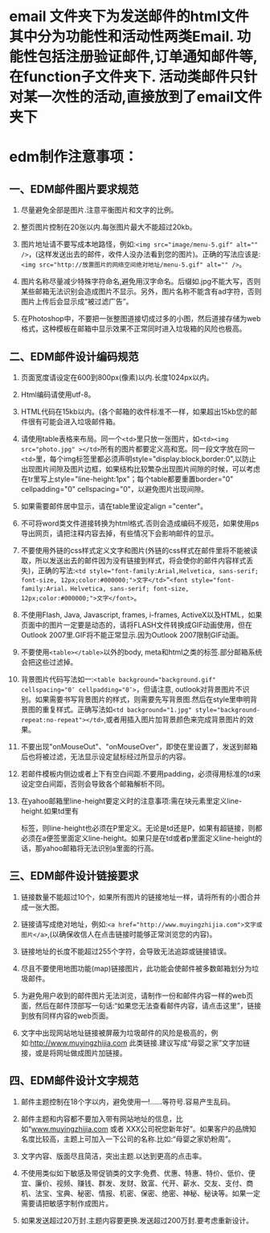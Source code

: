﻿# email 文件夹下为发送邮件的html文件 其中分为功能性和活动性两类Email. 功能性包括注册验证邮件,订单通知邮件等,在function子文件夹下. 活动类邮件只针对某一次性的活动,直接放到了email文件夹下


# edm制作注意事项：

## 一、EDM邮件图片要求规范

1. 尽量避免全部是图片.注意平衡图片和文字的比例。

2. 整页图片控制在20张以内.每张图片最大不能超过20kb。

3. 图片地址请不要写成本地路怪，例如:`<img src="image/menu-5.gif" alt="" />`，(这样发送出去的邮件，收件人没办法看到您的图片)。正确的写法应该是:`<img src="http://放置图片的网络空间绝对地址/menu-5.gif" alt="" />`。

4. 图片名称尽量减少特殊字符命名,避免用汉字命名。后缀如.jpg不能大写，否则某些邮箱无法识别会造成图片不显示。另外，图片名称不能含有ad字符，否则图片上传后会显示成“被过滤广告”。

5. 在Photoshop中，不要把一张整图道接切成过多的小图，然后道接存储为web格式，这种模板在邮箱中显示效果不正常同时进入垃圾箱的风险也极高。


## 二、EDM邮件设计编码规范

1. 页面宽度请设定在600到800px(像素)以内.长度1024px以内。 

2. Html编码请使用utf-8。

3. HTML代码在15kb以内。(各个邮箱的收件标准不一样，如果超出15kb您的邮件很有可能会进入垃圾邮件箱。

4. 请使用table表格来布局。同一个`<td>`里只放一张图片，如`<td><img src="photo.jpg" ></td>`所有的图片都要定义高和宽。同一段文字放在同一`<td>`里，每个img标签里都必须声明style="display:block,border:0",以防止出现图片间隙及图片边框，如果结构比较繁杂出现图片间隙的时候，可以考虑在tr里写上style="line-height:1px"；每个table都要重置border="0" cellpadding="0" cellspacing="0"，以避免图片出现间隙。

5. 如果需要邮件居中显示，请在table里设定align ="center"。

6. 不可将word类文件道接转换为html格式.否则会造成编码不规范，如果使用ps导出网页，请把注释内容去掉，有些情况下会影响邮件的显示。

7. 不要使用外链的css样式定义文字和图片(外链的css样式在邮件里将不能被读取，所以发送出去的邮件因为没有链接到样式，将会使你的邮件内容样式丢失)，正确的写法:`<td style="font-family:Arial,Helvetica, sans-serif; font-size, 12px;color:#000000;">文字</td>”<font style="font-family:Arial，Helvetica, sans-serif; font-size, 12px;color:#000000;">文字</font>`。

8. 不使用Flash, Java, Javascript, frames, i-frames, ActiveX以及HTML，如果页面中的图片一定要是动态的，请将FLASH文件转换成GIF动画使用，但在Outlook 2007里.GIF将不能正常显示.因为Outlook 2007限制GIF动画。

9. 不要使用`<table></table>`以外的body, meta和html之类的标签.部分邮箱系统会把这些过滤掉。

10. 背景图片代码写法如一:`<table background="background.gif" cellspacing="0″ cellpadding="0″>`，但请注意, outlook对背景图片不识别。如果需要书写背景图片的样式，则需要先写背景图.然后在style里申明背景图的重复样式。正确写法如`<td background="1.jpg" style="background-repeat:no-repeat"></td>`,或者用插入图片加背景颜色来完成背景图片的效果。

11. 不要出现"onMouseOut"、"onMouseOver"，即使在<td>里设置了，发送到邮箱后也将被过滤，无法显示设定鼠标经过所显示的内容。

12. 若邮件模板内侧边或者上下有空白间距.不要用padding，必须得用标准的td来设定空白间距，否则会导致各个邮箱解析不同。

13. 在yahoo邮箱里line-height要定义时的注意事项:需在块元素里定义line-height.如果td里有<p>标签，则line-height也必须在P里定义。无论是td还是P，如果有超链接，则都必须在a便签里面定义line-height。如果只是在td或者p里面定义line-height的话，那yahoo邮箱将无法识别a里面的行高。


## 三、EDM邮件设计链接要求

1. 链接数量不能超过10个，如果所有图片的链接地址一样，请将所有的小图合并成一张大图。

2. 链接请写成绝对地址，例如:`<a href="http://www.muyingzhijia.com">文字或图片</a>`,(以确保收信人在点击链接时能够正常浏览您的内容)。

3. 链接地址的长度不能超过255个字符，会导致无法追踪或链接错误。

4. 尽且不要使用地图功能(map)链接图片，此功能会使邮件被多数邮箱划分为垃圾邮件。

5. 为避免用户收到的邮件图片无法浏览，请制作一份和邮件内容一样的web页面，然后在邮件顶部写一句话:“如果您无法查看邮件内容，请点击这里”，链接到放有同样内容的web页面。

6. 文字中出现网站地址链接被屏蔽为垃圾邮件的风险是极高的，例如:http://www.muyingzhijia.com 此类链接.建议写成“母婴之家”文字加链接，或是将网址做成图片加链接。


## 四、EDM邮件设计文字规范

1. 邮件主题控制在18个字以内，避免使用—!……等符号.容易产生乱码。

2. 邮件主题和内容都不要加入带有网站地址的信息，比如“www.muyingzhijia.com 或者 XXX公司祝您新年好”。如果客户的品牌知名度比较高，主题上可加入一下公司的名称.比如:“母婴之家奶粉周”。

3. 文字内容、版面尽且简洁，突出主题.以达到更高的点击率。

4. 不使用类似如下敏感及带促销类的文字:免费、优惠、特惠、特价、低价、便宜、廉价、视频、赚钱、群发、发财、致富、代开、薪水、交友、支付、商机、法宝、宝典、秘密、情报、机密、保密、绝密、神秘、秘诀等。如果一定需要请把敏感字制作成图片。

5. 如果发送超过20万封.主题内容要更换.发送超过200万封.要考虑重新设计。